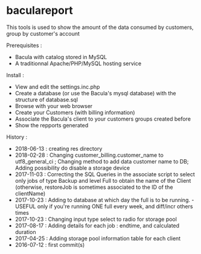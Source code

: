 # baculareport
This tools is used to show the amount of the data consumed by customers, group by customer's account

Prerequisites :
- Bacula with catalog stored in MySQL
- A traditionnal Apache/PHP/MySQL hosting service

Install :
- View and edit the settings.inc.php
- Create a database (or use the Bacula's mysql database) with the structure of database.sql
- Browse with your web browser
- Create your Customers (with billing information)
- Associate the Bacula's client to your customers groups created before
- Show the repports generated

History :
- 2018-06-13 : creating res directory
- 2018-02-28 : Changing customer\_billing.customer\_name to utf8\_general\_ci ; Changing method to add data customer name to DB; Adding possibility do disable a storage device
- 2017-11-03 : Correcting the SQL Queries in the associate script to select only jobs of type Backup and level Full to obtain the name of the Client (otherwise, restoreJob is sometimes associated to the ID of the clientName)
- 2017-10-23 : Adding to database at which day the full is to be running. - USEFUL only if you're running ONE full every week, and diff/incr others times
- 2017-10-23 : Changing input type select to radio for storage pool
- 2017-08-17 : Adding details for each job : endtime, and calculated duration
- 2017-04-25 : Adding storage pool information table for each client
- 2016-07-12 : first commit(s)
